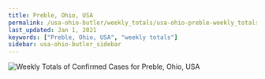 ```yaml
---
title: Preble, Ohio, USA
permalink: /usa-ohio-butler/weekly_totals/usa-ohio-preble-weekly_totals.html
last_updated: Jan 1, 2021
keywords: ["Preble, Ohio, USA", "weekly totals"]
sidebar: usa-ohio-butler_sidebar
---
```


![Weekly Totals of Confirmed Cases for Preble, Ohio, USA](/covid_tracker/images/graphs/usa-ohio-preble-weekly_totals_graph.png)
